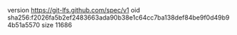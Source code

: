 version https://git-lfs.github.com/spec/v1
oid sha256:f2026fa5b2ef2483663ada90b38e1c64cc7ba138def84be9f0d49b94b51a5570
size 11686
